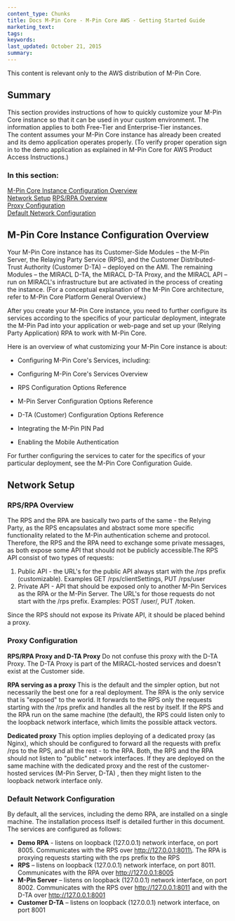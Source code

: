 ```yaml
---
content_type: Chunks
title: Docs M-Pin Core - M-Pin Core AWS - Getting Started Guide
marketing_text:
tags: 
keywords: 
last_updated: October 21, 2015
summary: 
---
```


This content is relevant only to the AWS distribution of M-Pin Core.

## Summary

This section provides instructions of how to quickly customize your M-Pin Core instance so that it can be used in your custom environment. The information applies to both Free-Tier and Enterprise-Tier instances.   
The content assumes your M-Pin Core instance has already been created and its demo application operates properly. (To verify proper operation sign in to the demo application as explained in M-Pin Core for AWS Product Access Instructions.)

### In this section:

[M-Pin Core Instance Configuration Overview](#part1)  
[Network Setup](#part2)
[RPS/RPA Overview](#part2a)  
[Proxy Configuration](#part2b)  
[Default Network Configuration](#part2c)

## M-Pin Core Instance Configuration Overview

Your M-Pin Core instance has its Customer-Side Modules – the M-Pin Server, the Relaying Party Service (RPS), and the Customer Distributed-Trust Authority (Customer D-TA) – deployed on the AMI. The remaining Modules – the MIRACL D-TA, the MIRACL D-TA Proxy, and the MIRACL API – run on MIRACL's infrastructure but are activated in the process of creating the instance. (For a conceptual explanation of the M-Pin Core architecture, refer to M-Pin Core Platform General Overview.)

After you create your M-Pin Core instance, you need to further configure its services according to the specifics of your particular deployment, integrate the M-Pin Pad into your application or web-page and set up your (Relying Party Application) RPA to work with M-Pin Core.

Here is an overview of what customizing your M-Pin Core instance is about:

*   Configuring M-Pin Core's Services, including:

*   Configuring M-Pin Core's Services Overview
*   RPS Configuration Options Reference
*   M-Pin Server Configuration Options Reference
*   D-TA (Customer) Configuration Options Reference
*   Integrating the M-Pin PIN Pad
*   Enabling the Mobile Authentication

For further configuring the services to cater for the specifics of your particular deployment, see the M-Pin Core Configuration Guide.

## Network Setup

### RPS/RPA Overview

The RPS and the RPA are basically two parts of the same - the Relying Party, as the RPS encapsulates and abstract some more specific functionality related to the M-Pin authentication scheme and protocol. Therefore, the RPS and the RPA need to exchange some private messages, as both expose some API that should not be publicly accessible.The RPS API consist of two types of requests:

1.  Public API - the URL's for the public API always start with the /rps prefix (customizable). Examples GET /rps/clientSettings, PUT /rps/user
2.  Private API - API that should be exposed only to another M-Pin Services as the RPA or the M-Pin Server. The URL's for those requests do not start with the /rps prefix. Examples: POST /user/<mpin-id>, PUT /token.

Since the RPS should not expose its Private API, it should be placed behind a proxy.

### Proxy Configuration

**RPS/RPA Proxy and D-TA Proxy**
Do not confuse this proxy with the D-TA Proxy. The D-TA Proxy is part of the MIRACL-hosted services and doesn't exist at the Customer side.

**RPA serving as a proxy**
This is the default and the simpler option, but not necessarily the best one for a real deployment. The RPA is the only service that is "exposed" to the world. It forwards to the RPS only the requests starting with the /rps prefix and handles all the rest by itself. If the RPS and the RPA run on the same machine (the default), the RPS could listen only to the loopback network interface, which limits the possible attack vectors.

**Dedicated proxy**
This option implies deploying of a dedicated proxy (as Nginx), which should be configured to forward all the requests with prefix /rps to the RPS, and all the rest - to the RPA. Both, the RPS and the RPA should not listen to "public" network interfaces. If they are deployed on the same machine with the dedicated proxy and the rest of the customer-hosted services (M-Pin Server, D-TA) , then they might listen to the loopback network interface only.

### Default Network Configuration

By default, all the services, including the demo RPA, are installed on a single machine. The installation process itself is detailed further in this document. The services are configured as follows:

*   **Demo RPA** - listens on loopback (127.0.0.1) network interface, on port 8005\. Communicates with the RPS over http://127.0.0.1:8011\. The RPA is proxying requests starting with the rps prefix to the RPS
*   **RPS** – listens on loopback (127.0.0.1) network interface, on port 8011\. Communicates with the RPA over http://127.0.0.1:8005
*   **M-Pin Server** – listens on loopback (127.0.0.1) network interface, on port 8002\. Communicates with the RPS over http://127.0.0.1:8011 and with the D-TA over http://127.0.0.1:8001
*   **Customer D-TA** – listens on loopback (127.0.0.1) network interface, on port 8001
